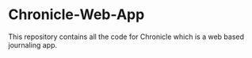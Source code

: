 # Chronicle-Web-App
This repository contains all the code for Chronicle which is a web based journaling app.
